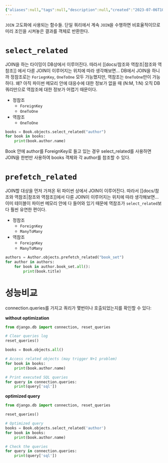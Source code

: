 ```yaml
---
{"aliases":null,"tags":null,"description":null,"created":"2023-07-06T10:22:03","updated":"2024-11-29T22:04:32","title":"N+1 problem with select_related, prefetch_related {django query}","dg-publish":true,"permalink":"/docs/N+1 problem with select_related, prefetch_related {django query}/","dgPassFrontmatter":true}
---
```


`JOIN` 고도화에 사용되는 함수들. 단일 쿼리에서 계속 `JOIN`을 수행하면 비효율적이므로 미리 조인을 시켜놓은 결과를 객체로 반환한다.

# `select_related`

JOIN을 하는 타이밍이 DB상에서 이루어진다. 따라서 [[docs/참조와 역참조\|참조와 역참조]] 에서 다룬 JOIN이 이루어지는 위치에 따라 생각해보면... DB에서 JOIN을 하니까 정참조로는 `ForiegnKey`, `OneToOne` 모두 가능했지만, 역참조는 `OneToOne`만이 가능하다. 왜? 아직 파이썬 메모리 안에 대응수에 대한 정보가 없을 때 (N:M, 1:N) 오직 DB 쿼리만으로 역참조에 대한 정보가 어렵기 때문이다.

- 정참조
	- `ForeignKey`
	- `OneToOne`
- 역참조
	- `OneToOne`

```python
books = Book.objects.select_related("author")
for book in books:
	print(book.author.name)
```

Book 안에 author를 ForeignKey로 들고 있는 경우 select_related를 사용하면 JOIN을 한번만 사용하여 books 객체와 각 author를 참조할 수 있다.

# `prefetch_related`

JOIN할 대상을 먼저 가져온 뒤 파이썬 상에서 JOIN이 이루어진다. 따라서 [[docs/참조와 역참조\|참조와 역참조]]에서 다룬 JOIN이 이루어지는 위치에 따라 생각해보면... 이미 테이블이 파이썬 메모리 안에 다 들어와 있기 때문에 역참조가 `select_related`보다 훨씬 유연한 편이다. 

- 정참조
	- `ForeignKey`
	- `ManyToMany`
- 역참조
	- `ForeignKey`
	- `ManyToMany`

```python
authors = Author.objects.prefetch_related("book_set")
for author in authors:
	for book in author.book_set.all():
		print(book.title)
```

# 성능비교

connection.queries를 가지고 쿼리가 몇번이나 호출되었는지를 확인할 수 있다:

**without optimization**

```python
from django.db import connection, reset_queries

# Clear queries log
reset_queries()

books = Book.objects.all()

# Access related objects (may trigger N+1 problem)
for book in books:
    print(book.author.name)

# Print executed SQL queries
for query in connection.queries:
    print(query['sql'])
```

**optimized query**

```python
from django.db import connection, reset_queries

reset_queries()

# Optimized query
books = Book.objects.select_related('author')
for book in books:
    print(book.author.name)

# Check the queries
for query in connection.queries:
    print(query['sql'])
```

